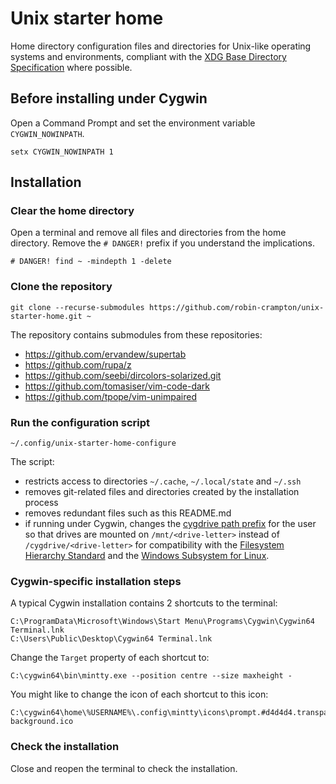 # Unix starter home

Home directory configuration files and directories for Unix-like
operating systems and environments, compliant with the
[XDG Base Directory Specification](https://specifications.freedesktop.org/basedir-spec/basedir-spec-latest.html)
where possible.

## Before installing under Cygwin

Open a Command Prompt and set the environment variable `CYGWIN_NOWINPATH`.

```Batchfile
setx CYGWIN_NOWINPATH 1
```

## Installation

### Clear the home directory

Open a terminal and remove all files and directories from the home
directory. Remove the `# DANGER!` prefix if you understand the
implications.

```Shell
# DANGER! find ~ -mindepth 1 -delete
```

### Clone the repository

```Shell
git clone --recurse-submodules https://github.com/robin-crampton/unix-starter-home.git ~
```

The repository contains submodules from these repositories:

  * https://github.com/ervandew/supertab
  * https://github.com/rupa/z
  * https://github.com/seebi/dircolors-solarized.git
  * https://github.com/tomasiser/vim-code-dark
  * https://github.com/tpope/vim-unimpaired

### Run the configuration script

```Shell
~/.config/unix-starter-home-configure
```

The script:

  * restricts access to directories `~/.cache`, `~/.local/state` and
    `~/.ssh`
  * removes git-related files and directories created by the
    installation process
  * removes redundant files such as this README.md
  * if running under Cygwin, changes the
    [cygdrive path prefix](https://cygwin.com/cygwin-ug-net/using.html#cygdrive)
    for the user so that drives are mounted on `/mnt/<drive-letter>`
    instead of `/cygdrive/<drive-letter>` for compatibility with the
    [Filesystem Hierarchy Standard](https://en.wikipedia.org/wiki/Filesystem_Hierarchy_Standard)
    and the
    [Windows Subsystem for Linux](https://en.wikipedia.org/wiki/Windows_Subsystem_for_Linux).

### Cygwin-specific installation steps

A typical Cygwin installation contains 2 shortcuts to the terminal:

```Batchfile
C:\ProgramData\Microsoft\Windows\Start Menu\Programs\Cygwin\Cygwin64 Terminal.lnk
C:\Users\Public\Desktop\Cygwin64 Terminal.lnk
```

Change the `Target` property of each shortcut to:

```Batchfile
C:\cygwin64\bin\mintty.exe --position centre --size maxheight -
```

You might like to change the icon of each shortcut to this icon:

```Batchfile
C:\cygwin64\home\%USERNAME%\.config\mintty\icons\prompt.#d4d4d4.transparent-background.ico
```

### Check the installation

Close and reopen the terminal to check the installation.
